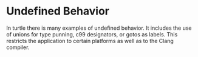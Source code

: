 # Undefined Behavior

In turtle there is many examples of undefined behavior.
It includes the use of unions for type punning, c99 designators,
or gotos as labels. This restricts the application to certain platforms
as well as to the Clang compiler.
